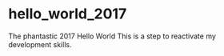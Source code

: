 # hello_world_2017
The phantastic 2017 Hello World
This is a step to reactivate my development skills.
